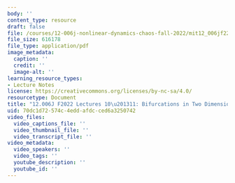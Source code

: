 ```yaml
---
body: ''
content_type: resource
draft: false
file: /courses/12-006j-nonlinear-dynamics-chaos-fall-2022/mit12_006jf22_lec10-11.pdf
file_size: 616178
file_type: application/pdf
image_metadata:
  caption: ''
  credit: ''
  image-alt: ''
learning_resource_types:
- Lecture Notes
license: https://creativecommons.org/licenses/by-nc-sa/4.0/
resourcetype: Document
title: "12.006J F2022 Lectures 10\u201311: Bifurcations in Two Dimensions"
uid: 70dc1d72-574c-4edd-afdc-ced6a3250742
video_files:
  video_captions_file: ''
  video_thumbnail_file: ''
  video_transcript_file: ''
video_metadata:
  video_speakers: ''
  video_tags: ''
  youtube_description: ''
  youtube_id: ''
---
```

